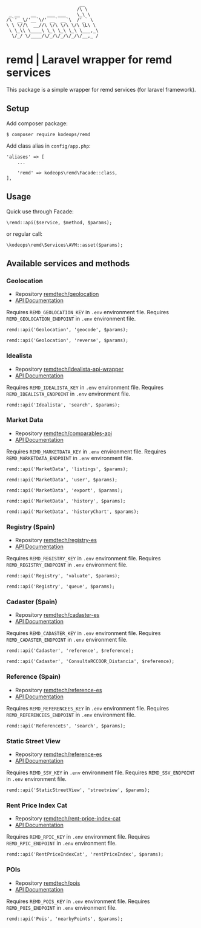 ```
                           __     
                          /\ \    
 _ __    __    ___ ___    \_\ \   
/\`'__\/'__`\/' __` __`\  /'_` \  
\ \ \//\  __//\ \/\ \/\ \/\ \L\ \ 
 \ \_\\ \____\ \_\ \_\ \_\ \___,_\
  \/_/ \/____/\/_/\/_/\/_/\/__,_ /
```

# remd | Laravel wrapper for remd services

This package is a simple wrapper for remd services (for laravel framework).

## Setup

Add composer package:

`$ composer require kodeops/remd`

Add class alias in `config/app.php`:

```
'aliases' => [
    ...

    'remd' => kodeops\remd\Facade::class,
],
```

##  Usage

Quick use through Facade:

`\remd::api($service, $method, $params);`

or regular call:

`\kodeops\remd\Services\AVM::asset($params);`

##  Available services and methods

### Geolocation

* Repository [remdtech/geolocation](https://bitbucket.org/remdtech/geolocation)
* [API Documentation](https://bitbucket.org/remdtech/geolocation/src/master/README.md)

Requires `REMD_GEOLOCATION_KEY` in `.env` environment file.
Requires `REMD_GEOLOCATION_ENDPOINT` in `.env` environment file.

`remd::api('Geolocation', 'geocode', $params);`

`remd::api('Geolocation', 'reverse', $params);`

### Idealista

* Repository [remdtech/idealista-api-wrapper](https://bitbucket.org/remdtech/idealista-api-wrapper)
* [API Documentation](https://bitbucket.org/remdtech/idealista-api-wrapper/src/master/README.md)

Requires `REMD_IDEALISTA_KEY` in `.env` environment file.
Requires `REMD_IDEALISTA_ENDPOINT` in `.env` environment file.

`remd::api('Idealista', 'search', $params);`

### Market Data

* Repository [remdtech/comparables-api](https://bitbucket.org/remdtech/comparables-api)
* [API Documentation](https://bitbucket.org/remdtech/comparables-api/src/master/README.md)

Requires `REMD_MARKETDATA_KEY` in `.env` environment file.
Requires `REMD_MARKETDATA_ENDPOINT` in `.env` environment file.

`remd::api('MarketData', 'listings', $params);`

`remd::api('MarketData', 'user', $params);`

`remd::api('MarketData', 'export', $params);`

`remd::api('MarketData', 'history', $params);`

`remd::api('MarketData', 'historyChart', $params);`

### Registry (Spain)

* Repository [remdtech/registry-es](https://bitbucket.org/remdtech/registry-es)
* [API Documentation](https://bitbucket.org/remdtech/registry-es/src/master/README.md)

Requires `REMD_REGISTRY_KEY` in `.env` environment file.
Requires `REMD_REGISTRY_ENDPOINT` in `.env` environment file.

`remd::api('Registry', 'valuate', $params);`

`remd::api('Registry', 'queue', $params);`

### Cadaster (Spain)

* Repository [remdtech/cadaster-es](https://bitbucket.org/remdtech/cadaster-es)
* [API Documentation](https://bitbucket.org/remdtech/cadaster-es/src/master/README.md)

Requires `REMD_CADASTER_KEY` in `.env` environment file.
Requires `REMD_CADASTER_ENDPOINT` in `.env` environment file.

`remd::api('Cadaster', 'reference', $reference);`

`remd::api('Cadaster', 'ConsultaRCCOOR_Distancia', $reference);`

### Reference (Spain)

* Repository [remdtech/reference-es](https://bitbucket.org/remdtech/reference-es)
* [API Documentation](https://bitbucket.org/remdtech/reference-es/src/master/readme.md)

Requires `REMD_REFERENCEES_KEY` in `.env` environment file.
Requires `REMD_REFERENCEES_ENDPOINT` in `.env` environment file.

`remd::api('ReferenceEs', 'search', $params);`

### Static Street View

* Repository [remdtech/reference-es](https://bitbucket.org/remdtech/static-street-view)
* [API Documentation](https://bitbucket.org/remdtech/static-street-view/src/master/README.md)

Requires `REMD_SSV_KEY` in `.env` environment file.
Requires `REMD_SSV_ENDPOINT` in `.env` environment file.

`remd::api('StaticStreetView', 'streetview', $params);`

### Rent Price Index Cat

* Repository [remdtech/rent-price-index-cat](https://bitbucket.org/remdtech/rent-price-index-cat)
* [API Documentation](https://bitbucket.org/remdtech/rent-price-index-cat/src/master/README.md)

Requires `REMD_RPIC_KEY` in `.env` environment file.
Requires `REMD_RPIC_ENDPOINT` in `.env` environment file.

`remd::api('RentPriceIndexCat', 'rentPriceIndex', $params);`

### POIs

* Repository [remdtech/pois](https://bitbucket.org/remdtech/pois)
* [API Documentation](https://bitbucket.org/remdtech/pois/src/master/README.md)

Requires `REMD_POIS_KEY` in `.env` environment file.
Requires `REMD_POIS_ENDPOINT` in `.env` environment file.

`remd::api('Pois', 'nearbyPoints', $params);`
